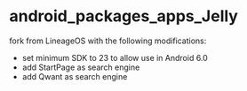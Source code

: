 # android_packages_apps_Jelly
fork from LineageOS with the following modifications:
- set minimum SDK to 23 to allow use in Android 6.0
- add StartPage as search engine
- add Qwant as search engine
